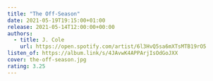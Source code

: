 ```yaml
---
title: "The Off-Season"
date: 2021-05-19T19:15:00+01:00
release: 2021-05-14T12:00:00+00:00
authors:
  - title: J. Cole
    url: https://open.spotify.com/artist/6l3HvQ5sa6mXTsMTB19rO5
listen_of: https://album.link/s/4JAvwK4APPArjIsOdGoJXX
cover: the-off-season.jpg
rating: 3.25
---
```

